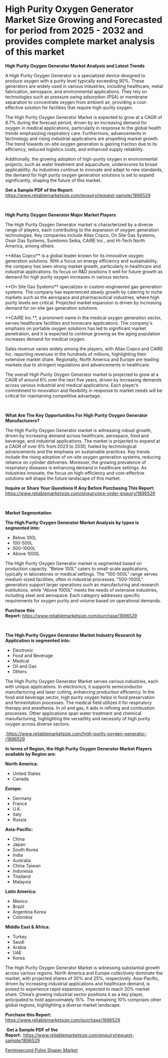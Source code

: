 <p><h1>High Purity Oxygen Generator Market Size Growing and Forecasted for period from 2025 - 2032 and provides complete market analysis of this market</h1></p><p><strong>High Purity Oxygen Generator Market Analysis and Latest Trends</strong></p>
<p><p>A High Purity Oxygen Generator is a specialized device designed to produce oxygen with a purity level typically exceeding 90%. These generators are widely used in various industries, including healthcare, metal fabrication, aerospace, and environmental applications. They rely on technologies such as pressure swing adsorption (PSA) or membrane separation to concentrate oxygen from ambient air, providing a cost-effective solution for facilities that require high-purity oxygen.</p><p>The High Purity Oxygen Generator Market is expected to grow at a CAGR of 8.7% during the forecast period, driven by an increasing demand for oxygen in medical applications, particularly in response to the global health trends emphasizing respiratory care. Furthermore, advancements in technology and rising industrial applications are propelling market growth. The trend towards on-site oxygen generation is gaining traction due to its efficiency, reduced logistics costs, and enhanced supply reliability.</p><p>Additionally, the growing adoption of high-purity oxygen in environmental projects, such as water treatment and aquaculture, underscores its broad applicability. As industries continue to innovate and adapt to new standards, the demand for high purity oxygen generation solutions is set to expand significantly, shaping the future of this market.</p></p>
<p><strong>Get a Sample PDF of the Report:&nbsp;</strong> <a href="https://www.reliablemarketsize.com/enquiry/request-sample/1896529?utm_campaign=2314&utm_medium=2&utm_source=Github&utm_content=ia&utm_term=22022025&utm_id=high-purity-oxygen-generator">https://www.reliablemarketsize.com/enquiry/request-sample/1896529</a></p>
<p>&nbsp;</p>
<p><strong>High Purity Oxygen Generator Major Market Players</strong></p>
<p><p>The High Purity Oxygen Generator market is characterized by a diverse range of players, each contributing to the expansion of oxygen generation technologies. Key companies include Atlas Copco, On Site Gas Systems, Oxair Gas Systems, Sumitomo Seika, CAIRE Inc., and Hi-Tech North America, among others.</p><p>**Atlas Copco** is a global leader known for its innovative oxygen generation solutions. With a focus on energy efficiency and sustainability, the company has seen strong market growth, particularly in healthcare and industrial applications. Its focus on R&D positions it well for future growth as demand for high purity oxygen increases in various sectors.</p><p>**On Site Gas Systems** specializes in custom-engineered gas generation systems. The company has experienced steady growth by catering to niche markets such as the aerospace and pharmaceutical industries, where high purity levels are critical. Projected market expansion is driven by increasing demand for on-site gas generation solutions.</p><p>**CAIRE Inc.**, a prominent name in the medical oxygen generation sector, serves healthcare facilities and homecare applications. The company's emphasis on portable oxygen solutions has led to significant market penetration, and it is expected to continue growing as the aging population increases demand for medical oxygen.</p><p>Sales revenue varies widely among the players, with Atlas Copco and CAIRE Inc. reporting revenues in the hundreds of millions, highlighting their extensive market share. Regionally, North America and Europe are leading markets due to stringent regulations and advancements in healthcare.</p><p>The overall High Purity Oxygen Generator market is projected to grow at a CAGR of around 6% over the next five years, driven by increasing demands across various industrial and medical applications. Each player’s commitment to innovation and flexibility in response to market needs will be critical for maintaining competitive advantage.</p></p>
<p>&nbsp;</p>
<p><strong>What Are The Key Opportunities For High Purity Oxygen Generator Manufacturers?</strong></p>
<p><p>The High Purity Oxygen Generator market is witnessing robust growth, driven by increasing demand across healthcare, aerospace, food and beverage, and industrial applications. The market is projected to expand at a CAGR of over 6% from 2023 to 2030, fueled by technological advancements and the emphasis on sustainable practices. Key trends include the rising adoption of on-site oxygen generation systems, reducing reliance on cylinder deliveries. Moreover, the growing prevalence of respiratory diseases is enhancing demand in healthcare settings. As industries innovate, the focus on high-efficiency and cost-effective solutions will shape the future landscape of this market.</p></p>
<p><strong>Inquire or Share Your Questions If Any Before Purchasing This Report:</strong> <a href="https://www.reliablemarketsize.com/enquiry/pre-order-enquiry/1896529?utm_campaign=2314&utm_medium=2&utm_source=Github&utm_content=ia&utm_term=22022025&utm_id=high-purity-oxygen-generator">https://www.reliablemarketsize.com/enquiry/pre-order-enquiry/1896529</a></p>
<p>&nbsp;</p>
<p><strong>Market Segmentation</strong></p>
<p><strong>The High Purity Oxygen Generator Market Analysis by types is segmented into:</strong></p>
<p><ul><li>Below 100L</li><li>100-500L</li><li>500-1000L</li><li>Above 1000L</li></ul></p>
<p><p>The High Purity Oxygen Generator market is segmented based on production capacity. "Below 100L" caters to small-scale applications, typically in laboratories or medical settings. The "100-500L" range serves medium-sized facilities, often in industrial processes. "500-1000L" generators support larger operations such as manufacturing and research institutions, while "Above 1000L" meets the needs of extensive industries, including steel and aerospace. Each category addresses specific requirements for oxygen purity and volume based on operational demands.</p></p>
<p><strong>Purchase this Report:&nbsp;</strong><a href="https://www.reliablemarketsize.com/purchase/1896529?utm_campaign=2314&utm_medium=2&utm_source=Github&utm_content=ia&utm_term=22022025&utm_id=high-purity-oxygen-generator">https://www.reliablemarketsize.com/purchase/1896529</a></p>
<p>&nbsp;</p>
<p><strong>The High Purity Oxygen Generator Market Industry Research by Application is segmented into:</strong></p>
<p><ul><li>Electronic</li><li>Food and Beverage</li><li>Medical</li><li>Oil and Gas</li><li>Others</li></ul></p>
<p><p>The High Purity Oxygen Generator Market serves various industries, each with unique applications. In electronics, it supports semiconductor manufacturing and laser cutting, enhancing production efficiency. In the food and beverage sector, high purity oxygen helps in food preservation and fermentation processes. The medical field utilizes it for respiratory therapy and anesthesia. In oil and gas, it aids in refining and combustion processes. Other applications span water treatment and chemical manufacturing, highlighting the versatility and necessity of high purity oxygen across diverse sectors.</p></p>
<p><a href="https://www.reliablemarketsize.com/high-purity-oxygen-generator-r1896529?utm_campaign=2314&utm_medium=2&utm_source=Github&utm_content=ia&utm_term=22022025&utm_id=high-purity-oxygen-generator">&nbsp;https://www.reliablemarketsize.com/high-purity-oxygen-generator-r1896529</a></p>
<p><strong>In terms of Region, the High Purity Oxygen Generator Market Players available by Region are:</strong></p>
<p>
    <p> <strong> North America: </strong>
        <ul>
            <li>United States</li>
            <li>Canada</li>
        </ul>
        </p> 
    <p> <strong> Europe: </strong>
        <ul>
            <li>Germany</li>
            <li>France</li>
            <li>U.K.</li>
            <li>Italy</li>
            <li>Russia</li>
        </ul>
        </p> 
    <p> <strong> Asia-Pacific: </strong>
        <ul>
            <li>China</li>
            <li>Japan</li>
            <li>South Korea</li>
            <li>India</li>
            <li>Australia</li>
            <li>China Taiwan</li>
            <li>Indonesia</li>
            <li>Thailand</li>
            <li>Malaysia</li>
        </ul>
        </p> 
    <p> <strong> Latin America: </strong>
        <ul>
            <li>Mexico</li>
            <li>Brazil</li>
            <li>Argentina Korea</li>
            <li>Colombia</li>
        </ul>
        </p> 
    <p> <strong> Middle East & Africa: </strong>
        <ul>
            <li>Turkey</li>
            <li>Saudi</li>
            <li>Arabia</li>
            <li>UAE</li>
            <li>Korea</li>
        </ul>
    </p>
    </p>
<p><p>The High Purity Oxygen Generator Market is witnessing substantial growth across various regions. North America and Europe collectively dominate the market, with projected shares of 30% and 25%, respectively. Asia-Pacific, driven by increasing industrial applications and healthcare demand, is poised to experience rapid expansion, expected to reach 20% market share. China’s growing industrial sector positions it as a key player, anticipated to hold approximately 15%. The remaining 10% comprises other global regions, highlighting a diverse market landscape.</p></p>
<p><strong>Purchase this Report: </strong><a href="https://www.reliablemarketsize.com/purchase/1896529?utm_campaign=2314&utm_medium=2&utm_source=Github&utm_content=ia&utm_term=22022025&utm_id=high-purity-oxygen-generator">https://www.reliablemarketsize.com/purchase/1896529</a></p>
<p>&nbsp;<strong>Get a Sample PDF of the Report:&nbsp;&nbsp;</strong><a href="https://www.reliablemarketsize.com/enquiry/request-sample/1896529?utm_campaign=2314&utm_medium=2&utm_source=Github&utm_content=ia&utm_term=22022025&utm_id=high-purity-oxygen-generator">https://www.reliablemarketsize.com/enquiry/request-sample/1896529</a></p>
<p><strong></strong></p>
<p><p><a href="https://github.com/rileymgdorcas/Market-Research-Report-List-1/blob/main/femtosecond-pulse-shaper-market.md?utm_campaign=2314&utm_medium=2&utm_source=Github&utm_content=ia&utm_term=22022025&utm_id=high-purity-oxygen-generator">Femtosecond Pulse Shaper Market</a></p></p>